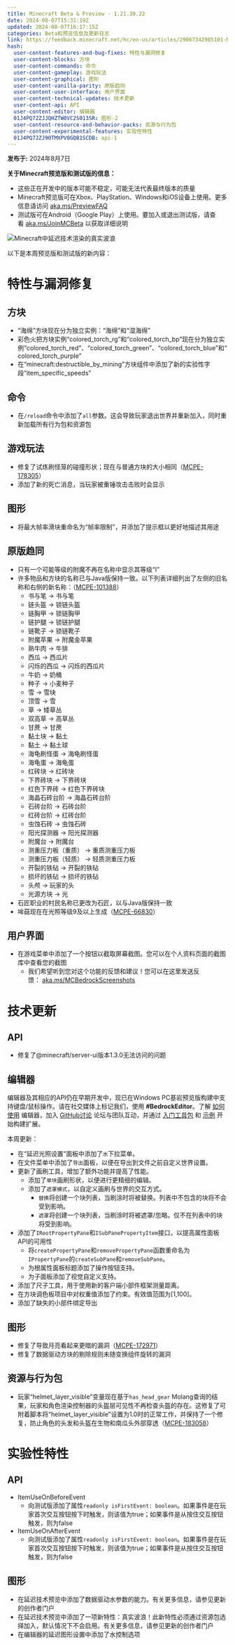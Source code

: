 ```yaml
---
title: Minecraft Beta & Preview - 1.21.30.22
date: 2024-08-07T15:31:19Z
updated: 2024-08-07T16:17:15Z
categories: Beta和预览信息及更新日志
link: https://feedback.minecraft.net/hc/en-us/articles/29067342985101-Minecraft-Beta-Preview-1-21-30-22
hash:
  user-content-features-and-bug-fixes: 特性与漏洞修复
  user-content-blocks: 方块
  user-content-commands: 命令
  user-content-gameplay: 游戏玩法
  user-content-graphical: 图形
  user-content-vanilla-parity: 原版趋同
  user-content-user-interface: 用户界面
  user-content-technical-updates: 技术更新
  user-content-api: API
  user-content-editor: 编辑器
  01J4PQ72ZJJQHZTW0VC2S013SR: 图形-2
  user-content-resource-and-behavior-packs: 资源与行为包
  user-content-experimental-features: 实验性特性
  01J4PQ72ZJ90TMXPV0GQB1SCDB: api-1
---
```


**发布于:** 2024年8月7日

**关于Minecraft预览版和测试版的信息：**

- 这些正在开发中的版本可能不稳定，可能无法代表最终版本的质量
- Minecraft预览版可在Xbox、PlayStation、Windows和iOS设备上使用。更多信息请访问 [aka.ms/PreviewFAQ](https://aka.ms/PreviewFAQ)
- 测试版可在Android（Google Play）上使用。要加入或退出测试版，请查看 [aka.ms/JoinMCBeta](https://aka.ms/JoinMCBeta) 以获取详细说明

![Minecraft中延迟技术渲染的真实波浪](https://feedback.minecraft.net/hc/article_attachments/29067350121485)

以下是本周预览版和测试版的新内容：

# 特性与漏洞修复

## 方块

- “海绵”方块现在分为独立实例：“海绵”和“湿海绵”
- 彩色火把方块实例“colored_torch_rg”和“colored_torch_bp”现在分为独立实例“colored_torch_red”、“colored_torch_green”、“colored_torch_blue”和“colored_torch_purple”
- 在“minecraft:destructible_by_mining”方块组件中添加了新的实验性字段“item_specific_speeds”

## 命令

- 在`/reload`命令中添加了`all`参数。这会导致玩家退出世界并重新加入，同时重新加载所有行为包和资源包

## 游戏玩法

- 修复了试炼刷怪笼的碰撞形状；现在与普通方块的大小相同（[MCPE-178305](https://bugs.mojang.com/browse/MCPE-178305)）
- 添加了新的死亡消息，当玩家被重锤攻击击败时会显示

## 图形

- 将最大帧率滑块重命名为“帧率限制”，并添加了提示框以更好地描述其用途

## 原版趋同

- 只有一个可能等级的附魔不再在名称中显示其等级“I”
- 许多物品和方块的名称已与Java版保持一致。以下列表详细列出了左侧的旧名称和右侧的新名称：（[MCPE-101388](https://bugs.mojang.com/browse/MCPE-101388)）
  - 书与笔 -\> 书与笔
  - 链头盔 -\> 锁链头盔
  - 链胸甲 -\> 锁链胸甲
  - 链护腿 -\> 锁链护腿
  - 链靴子 -\> 锁链靴子
  - 附魔苹果 -\> 附魔金苹果
  - 熟牛肉 -\> 牛排
  - 西瓜 -\> 西瓜片
  - 闪烁的西瓜 -\> 闪烁的西瓜片
  - 牛奶 -\> 奶桶
  - 种子 -\> 小麦种子
  - 雪 -\> 雪块
  - 顶雪 -\> 雪
  - 草 -\> 矮草丛
  - 双高草 -\> 高草丛
  - 甘蔗 -\> 甘蔗
  - 黏土块 -\> 黏土
  - 黏土 -\> 黏土球
  - 海龟刷怪蛋 -\> 海龟刷怪蛋
  - 海龟蛋 -\> 海龟蛋
  - 红砖块 -\> 红砖块
  - 下界砖块 -\> 下界砖块
  - 红色下界砖 -\> 红色下界砖块
  - 海晶石砖台阶 -\> 海晶石砖台阶
  - 石砖台阶 -\> 石砖台阶
  - 红砖台阶 -\> 红砖台阶
  - 虫蚀石砖 -\> 虫蚀石砖
  - 阳光探测器 -\> 阳光探测器
  - 附魔台 -\> 附魔台
  - 测重压力板（重质） -\> 重质测重压力板
  - 测重压力板（轻质） -\> 轻质测重压力板
  - 开裂的铁砧 -\> 开裂的铁砧
  - 损坏的铁砧 -\> 损坏的铁砧
  - 头颅 -\> 玩家的头
  - 光源方块 -\> 光
- 石匠职业的村民名称已更改为石匠，以与Java版保持一致
- 哞菇现在在光照等级9及以上生成（[MCPE-66830](https://bugs.mojang.com/browse/MCPE-66830)）

## 用户界面

- 在游戏菜单中添加了一个按钮以截取屏幕截图。您可以在个人资料页面的截图库中查看您的截图
  - 我们希望听到您对这个功能的反馈和建议！您可以在这里发送反馈： [aka.ms/MCBedrockScreenshots](https://aka.ms/MCBedrockScreenshots)

# 技术更新

## API

- 修复了@minecraft/server-ui版本1.3.0无法访问的问题

## 编辑器

编辑器及其相应的API仍在早期开发中，现已在Windows PC基岩预览版构建中支持键盘/鼠标操作。请在社交媒体上标记我们，使用 **\#BedrockEditor**。了解 [如何使用](https://learn.microsoft.com/en-us/minecraft/creator/documents/editoroverview?view=minecraft-bedrock-stable) 编辑器，加入 [GitHub讨论](https://github.com/Mojang/minecraft-editor/discussions) 论坛与团队互动，并通过 [入门工具包](https://github.com/Mojang/minecraft-editor-extension-starter-kit) 和 [示例](https://github.com/Mojang/minecraft-editor-extension-samples) 开始构建扩展。

本周更新：

- 在“延迟光照设置”面板中添加了`水`下拉菜单。
- 在文件菜单中添加了`导出`面板，以便在导出到文件之前自定义世界设置。
- 更新了画刷工具，增加了额外功能并提高了性能。
  - 添加了`单块`画刷形状，以便进行更精细的编辑。
  - 添加了`遮罩模式`，以自定义画刷与世界的交互方式。
    - `替换`将创建一个块列表，当刷涂时将被替换。列表中不包含的块将不会受到影响。
    - `遮罩`将创建一个块列表，当刷涂时将被遮罩/忽略。仅不在列表中的块将受到影响。
- 添加了`IRootPropertyPane`和`ISubPanePropertyItem`接口，以提高属性面板API的可用性
  - 将`createPropertyPane`和`removePropertyPane`函数重命名为`IPropertyPane`的`createSubPane`和`removeSubPane`。
  - 为根属性面板标题添加了操作按钮支持。
  - 为子面板添加了视觉自定义支持。
- 添加了尺子工具，用于使用新的客户端小部件框架测量距离。
- 在方块调色板项目中对权重值添加了约束。有效值范围为\[1,100\]。
- 添加了缺失的小部件绑定导出

## 图形

- 修复了导致月亮看起来更暗的漏洞（[MCPE-172971](https://bugs.mojang.com/browse/MCPE-172971)）
- 修复了数据驱动方块的剔除规则未随变换组件旋转的漏洞

## 资源与行为包

- 玩家“helmet_layer_visible”变量现在基于`has_head_gear` Molang查询的结果，玩家和角色渲染控制器的头盔层可见性不再检查头盔的存在。这修复了可附着脚本将“helmet_layer_visible”设置为1.0时的正常工作，并保持了一个修复，防止角色的头发和头盔在生物和南瓜头外部穿透（[MCPE-183058](https://bugs.mojang.com/browse/MCPE-183058)）

# 实验性特性

## API

- ItemUseOnBeforeEvent
  - 向测试版添加了属性`readonly isFirstEvent: boolean`。如果事件是在玩家首次交互按钮按下时触发，则该值为true；如果事件是从按住交互按钮触发，则为false
- ItemUseOnAfterEvent
  - 向测试版添加了属性`readonly isFirstEvent: boolean`。如果事件是在玩家首次交互按钮按下时触发，则该值为true；如果事件是从按住交互按钮触发，则为false

## 图形

- 在延迟技术预览中添加了数据驱动水参数的能力。有关更多信息，请参见更新的创作者门户
- 在延迟技术预览中添加了一项新特性：真实波浪！此新特性必须通过资源包选择加入，默认情况下不会启用。有关更多信息，请参见更新的创作者门户
- 在编辑器的延迟图形设置中添加了水控制选项
